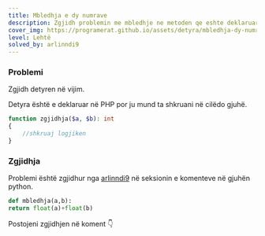 ```yaml
---
title: Mbledhja e dy numrave
description: Zgjidh problemin me mbledhje ne metoden qe eshte deklaruar.
cover_img: https://programerat.github.io/assets/detyra/mbledhja-dy-numrave.png
level: Lehtë
solved_by: arlinndi9
---
```


### Problemi

Zgjidh detyren në vijim.

Detyra është e deklaruar në PHP por ju mund ta shkruani në cilëdo gjuhë.   


```php
function zgjidhja($a, $b): int
{
    //shkruaj logjiken
}
```   
        

### Zgjidhja

Problemi është zgjidhur nga [arlinndi9](https://github.com/arlinndi9) në seksionin e komenteve në gjuhën python.

```python
def mbledhja(a,b):
return float(a)+float(b)

```

Postojeni zgjidhjen në koment 👇